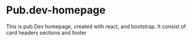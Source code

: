 # Pub.dev-homepage
This is pub.Dev homepage, created with react, and bootstrap. It consist of card headers sections and footer
